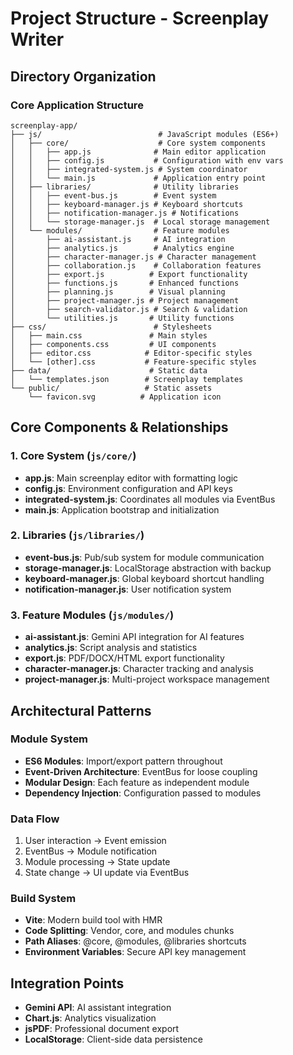 # Project Structure - Screenplay Writer

## Directory Organization

### Core Application Structure
```
screenplay-app/
├── js/                          # JavaScript modules (ES6+)
│   ├── core/                    # Core system components
│   │   ├── app.js              # Main editor application
│   │   ├── config.js           # Configuration with env vars
│   │   ├── integrated-system.js # System coordinator
│   │   └── main.js             # Application entry point
│   ├── libraries/              # Utility libraries
│   │   ├── event-bus.js        # Event system
│   │   ├── keyboard-manager.js # Keyboard shortcuts
│   │   ├── notification-manager.js # Notifications
│   │   └── storage-manager.js  # Local storage management
│   └── modules/                # Feature modules
│       ├── ai-assistant.js     # AI integration
│       ├── analytics.js        # Analytics engine
│       ├── character-manager.js # Character management
│       ├── collaboration.js    # Collaboration features
│       ├── export.js          # Export functionality
│       ├── functions.js       # Enhanced functions
│       ├── planning.js        # Visual planning
│       ├── project-manager.js # Project management
│       ├── search-validator.js # Search & validation
│       └── utilities.js       # Utility functions
├── css/                        # Stylesheets
│   ├── main.css               # Main styles
│   ├── components.css         # UI components
│   ├── editor.css            # Editor-specific styles
│   └── [other].css           # Feature-specific styles
├── data/                      # Static data
│   └── templates.json        # Screenplay templates
└── public/                   # Static assets
    └── favicon.svg          # Application icon
```

## Core Components & Relationships

### 1. Core System (`js/core/`)
- **app.js**: Main screenplay editor with formatting logic
- **config.js**: Environment configuration and API keys
- **integrated-system.js**: Coordinates all modules via EventBus
- **main.js**: Application bootstrap and initialization

### 2. Libraries (`js/libraries/`)
- **event-bus.js**: Pub/sub system for module communication
- **storage-manager.js**: LocalStorage abstraction with backup
- **keyboard-manager.js**: Global keyboard shortcut handling
- **notification-manager.js**: User notification system

### 3. Feature Modules (`js/modules/`)
- **ai-assistant.js**: Gemini API integration for AI features
- **analytics.js**: Script analysis and statistics
- **export.js**: PDF/DOCX/HTML export functionality
- **character-manager.js**: Character tracking and analysis
- **project-manager.js**: Multi-project workspace management

## Architectural Patterns

### Module System
- **ES6 Modules**: Import/export pattern throughout
- **Event-Driven Architecture**: EventBus for loose coupling
- **Modular Design**: Each feature as independent module
- **Dependency Injection**: Configuration passed to modules

### Data Flow
1. User interaction → Event emission
2. EventBus → Module notification
3. Module processing → State update
4. State change → UI update via EventBus

### Build System
- **Vite**: Modern build tool with HMR
- **Code Splitting**: Vendor, core, and modules chunks
- **Path Aliases**: @core, @modules, @libraries shortcuts
- **Environment Variables**: Secure API key management

## Integration Points
- **Gemini API**: AI assistant integration
- **Chart.js**: Analytics visualization
- **jsPDF**: Professional document export
- **LocalStorage**: Client-side data persistence